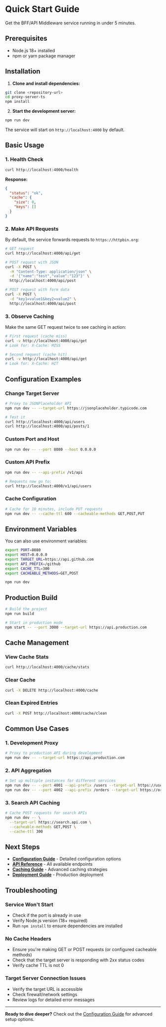 # Quick Start Guide

Get the BFF/API Middleware service running in under 5 minutes.

## Prerequisites

- Node.js 18+ installed
- npm or yarn package manager

## Installation

1. **Clone and install dependencies:**

```bash
git clone <repository-url>
cd proxy-server-ts
npm install
```

2. **Start the development server:**

```bash
npm run dev
```

The service will start on `http://localhost:4000` by default.

## Basic Usage

### 1. Health Check

```bash
curl http://localhost:4000/health
```

**Response:**

```json
{
  "status": "ok",
  "cache": {
    "size": 0,
    "keys": []
  }
}
```

### 2. Make API Requests

By default, the service forwards requests to `https://httpbin.org`:

```bash
# GET request
curl http://localhost:4000/api/get

# POST request with JSON
curl -X POST \
  -H "Content-Type: application/json" \
  -d '{"name":"test","value":"123"}' \
  http://localhost:4000/api/post

# POST request with form data
curl -X POST \
  -d "key1=value1&key2=value2" \
  http://localhost:4000/api/post
```

### 3. Observe Caching

Make the same GET request twice to see caching in action:

```bash
# First request (cache miss)
curl -v http://localhost:4000/api/get
# Look for: X-Cache: MISS

# Second request (cache hit)
curl -v http://localhost:4000/api/get
# Look for: X-Cache: HIT
```

## Configuration Examples

### Change Target Server

```bash
# Proxy to JSONPlaceholder API
npm run dev -- --target-url https://jsonplaceholder.typicode.com

# Test it
curl http://localhost:4000/api/users
curl http://localhost:4000/api/posts/1
```

### Custom Port and Host

```bash
npm run dev -- --port 8080 --host 0.0.0.0
```

### Custom API Prefix

```bash
npm run dev -- --api-prefix /v1/api

# Requests now go to:
curl http://localhost:4000/v1/api/users
```

### Cache Configuration

```bash
# Cache for 10 minutes, include PUT requests
npm run dev -- --cache-ttl 600 --cacheable-methods GET,POST,PUT
```

## Environment Variables

You can also use environment variables:

```bash
export PORT=8080
export HOST=0.0.0.0
export TARGET_URL=https://api.github.com
export API_PREFIX=/github
export CACHE_TTL=300
export CACHEABLE_METHODS=GET,POST

npm run dev
```

## Production Build

```bash
# Build the project
npm run build

# Start in production mode
npm start -- --port 3000 --target-url https://api.production.com
```

## Cache Management

### View Cache Stats

```bash
curl http://localhost:4000/cache/stats
```

### Clear Cache

```bash
curl -X DELETE http://localhost:4000/cache
```

### Clean Expired Entries

```bash
curl -X POST http://localhost:4000/cache/clean
```

## Common Use Cases

### 1. Development Proxy

```bash
# Proxy to production API during development
npm run dev -- --target-url https://api.production.com
```

### 2. API Aggregation

```bash
# Set up multiple instances for different services
npm run dev -- --port 4001 --api-prefix /users --target-url https://users.api.com
npm run dev -- --port 4002 --api-prefix /orders --target-url https://orders.api.com
```

### 3. Search API Caching

```bash
# Cache POST requests for search APIs
npm run dev -- \
  --target-url https://search.api.com \
  --cacheable-methods GET,POST \
  --cache-ttl 300
```

## Next Steps

- **[Configuration Guide](./configuration.md)** - Detailed configuration options
- **[API Reference](./api-reference.md)** - All available endpoints
- **[Caching Guide](./caching.md)** - Advanced caching strategies
- **[Deployment Guide](./deployment.md)** - Production deployment

## Troubleshooting

### Service Won't Start

- Check if the port is already in use
- Verify Node.js version (18+ required)
- Run `npm install` to ensure dependencies are installed

### No Cache Headers

- Ensure you're making GET or POST requests (or configured cacheable methods)
- Check that the target server is responding with 2xx status codes
- Verify cache TTL is not 0

### Target Server Connection Issues

- Verify the target URL is accessible
- Check firewall/network settings
- Review logs for detailed error messages

---

**Ready to dive deeper?** Check out the [Configuration Guide](./configuration.md) for advanced setup options.
